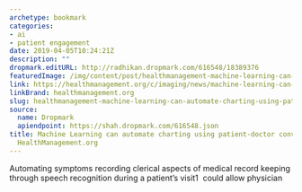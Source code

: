 ```yaml
---
archetype: bookmark
categories:
- ai
- patient engagement
date: 2019-04-05T10:24:21Z
description: ""
dropmark.editURL: http://radhikan.dropmark.com/616548/18389376
featuredImage: /img/content/post/healthmanagement-machine-learning-can-automate-charting-using-patient-doctor-conversations-healthmanagement-org.jpg
link: https://healthmanagement.org/c/imaging/news/machine-learning-can-automate-charting-using-patient-doctor-conversations
linkBrand: healthmanagement.org
slug: healthmanagement-machine-learning-can-automate-charting-using-patient-doctor-conversations-healthmanagement-org
source:
  name: Dropmark
  apiendpoint: https://shah.dropmark.com/616548.json
title: Machine Learning can automate charting using patient-doctor conversations -
  HealthManagement.org
---
```

Automating symptoms recording clerical aspects of medical record keeping through speech recognition during a patient’s visit1&nbsp; could allow physician